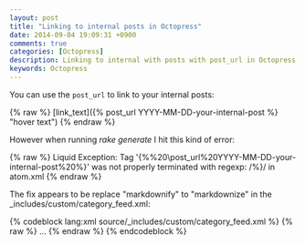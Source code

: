 ```yaml
---
layout: post
title: "Linking to internal posts in Octopress"
date: 2014-09-04 19:09:31 +0900
comments: true
categories: [Octopress]  
description: Linking to internal with posts with post_url in Octopress
keywords: Octopress
---
```

You can use the `post_url` to link to your internal posts:

{% raw %}
        [link_text]({% post_url YYYY-MM-DD-your-internal-post %} "hover text")
{% endraw %}
<!-- more -->
However when running _rake generate_ I hit this kind of error:

{% raw %}
    Liquid Exception: Tag '{%%20\post_url\%20YYYY-MM-DD-your-internal-post%20%}' was not properly terminated with regexp: /\%}/ in atom.xml
{% endraw %}

The fix appears to be replace "markdownify" to "markdownize" in the _includes/custom/category_feed.xml:

{% codeblock lang:xml source/_includes/custom/category_feed.xml %}
{% raw %}
<entry>
...
<content type="html"><![CDATA[{{ post.content | expand_urls: site.url | markdownize | cdata_escape }}]]></content>
</entry>
{% endraw %}
{% endcodeblock %}
